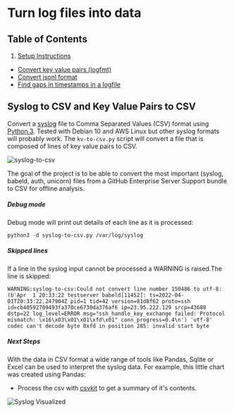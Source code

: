 # Turn log files into data

## Table of Contents

1. [Setup Instructions](docs/setup.md)

- [Convert key value pairs (logfmt)](docs/key-value-pairs.md)
- [Convert jsonl format](docs/jsonl.md)
- [Find gaps in timestamps in a logfile](docs/find-gaps-in-logfile-time.md)

## Syslog to CSV and Key Value Pairs to CSV
Convert a [syslog](https://tools.ietf.org/html/rfc5424) file to Comma Separated Values (CSV) format using [Python 3](https://python.org).  Tested with Debian 10 and AWS Linux but other syslog formats will probably work. The `kv-to-csv.py` script will convert a file that is composed of lines of key value pairs to CSV.

![syslog-to-csv](https://github.com/gm3dmo/syslog-to-csv/actions/workflows/syslog-to-csv.yml/badge.svg)

The goal of the project is to be able to convert the most important (syslog, babeld, auth, unicorn) files from a GitHub Enterprise Server Support bundle to CSV for offline analysis.

##### Debug mode
Debug mode will print out details of each line as it is processed:

```
python3 -d syslog-to-csv.py /var/log/syslog
```


##### Skipped lines
If a line in the syslog input cannot be processed a WARNING is raised.The line is skipped:

```
WARNING:syslog-to-csv:Could not convert line number 150486 to utf-8: (b'Apr  1 20:33:22 testserver babeld[11452]: ts=2022-04-01T20:33:22.247904Z pid=1 tid=42 version=81d8f62 proto=ssh id=cb40592709493fa370ce6730da376af6 ip=23.95.222.129 srcp=43688 dstp=22 log_level=ERROR msg="ssh_handle_key_exchange failed: Protocol mismatch: \x16\x03\x01\x01\xfd\x01" conn_progress=0.4\n') 'utf-8' codec can't decode byte 0xfd in position 285: invalid start byte
```

##### Next Steps
With the data in CSV format a wide range of tools like Pandas, Sqlite or Excel can be used to interpret the syslog data. For example, this little chart was created using Pandas:

- Process the csv with [csvkit](https://csvkit.readthedocs.io/en/latest/) to get a summary of it's contents.


![Syslog Visualized](images/syslog-visualized.png)


